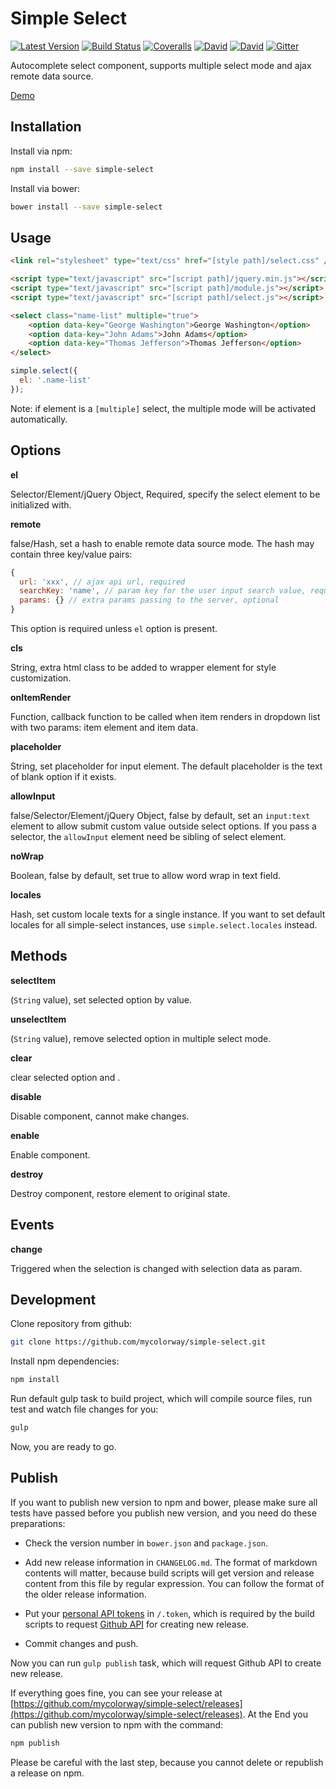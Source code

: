 Simple Select
=============

[![Latest Version](https://img.shields.io/npm/v/simple-select.svg)](https://www.npmjs.com/package/simple-select)
[![Build Status](https://img.shields.io/travis/mycolorway/simple-select.svg)](https://travis-ci.org/mycolorway/simple-select)
[![Coveralls](https://img.shields.io/coveralls/mycolorway/simple-select.svg)](https://coveralls.io/github/mycolorway/simple-select)
[![David](https://img.shields.io/david/mycolorway/simple-select.svg)](https://david-dm.org/mycolorway/simple-select)
[![David](https://img.shields.io/david/dev/mycolorway/simple-select.svg)](https://david-dm.org/mycolorway/simple-select#info=devDependencies)
[![Gitter](https://img.shields.io/gitter/room/nwjs/nw.js.svg)](https://gitter.im/mycolorway/simple-select)


Autocomplete select component, supports multiple select mode and ajax remote data source.

[Demo](http://mycolorway.github.io/simple-select/demo.html)

## Installation

Install via npm:

```bash
npm install --save simple-select
```

Install via bower:

```bash
bower install --save simple-select
```

## Usage

```html
<link rel="stylesheet" type="text/css" href="[style path]/select.css" />

<script type="text/javascript" src="[script path]/jquery.min.js"></script>
<script type="text/javascript" src="[script path]/module.js"></script>
<script type="text/javascript" src="[script path]/select.js"></script>

<select class="name-list" multiple="true">
    <option data-key="George Washington">George Washington</option>
    <option data-key="John Adams">John Adams</option>
    <option data-key="Thomas Jefferson">Thomas Jefferson</option>
</select>
```

```js
simple.select({
  el: '.name-list'
});
```

Note: if element is a `[multiple]` select, the multiple mode will be activated automatically.

## Options

__el__

Selector/Element/jQuery Object, Required, specify the select element to be initialized with.

__remote__

false/Hash, set a hash to enable remote data source mode. The hash may contain three key/value pairs:

```js
{
  url: 'xxx', // ajax api url, required
  searchKey: 'name', // param key for the user input search value, required
  params: {} // extra params passing to the server, optional
}
```

 This option is required unless `el` option is present.

__cls__

String, extra html class to be added to wrapper element for style customization.

__onItemRender__

Function, callback function to be called when item renders in dropdown list with two params: item element and item data.

__placeholder__

String, set placeholder for input element. The default placeholder is the text of blank option if it exists.

__allowInput__

false/Selector/Element/jQuery Object, false by default, set an `input:text` element to allow submit custom value outside select options. If you pass a selector, the `allowInput` element need be sibling of select element.

__noWrap__

Boolean, false by default, set true to allow word wrap in text field.

__locales__

Hash, set custom locale texts for a single instance. If you want to set default locales for all simple-select instances, use `simple.select.locales` instead.


## Methods

__selectItem__

(`String` value), set selected option by value.

__unselectItem__

(`String` value), remove selected option in multiple select mode.

__clear__

clear selected option and .

__disable__

Disable component, cannot make changes.

__enable__

Enable component.

__destroy__

Destroy component, restore element to original state.

## Events

__change__

Triggered when the selection is changed with selection data as param.

## Development

Clone repository from github:

```bash
git clone https://github.com/mycolorway/simple-select.git
```

Install npm dependencies:

```bash
npm install
```

Run default gulp task to build project, which will compile source files, run test and watch file changes for you:

```bash
gulp
```

Now, you are ready to go.

## Publish

If you want to publish new version to npm and bower, please make sure all tests have passed before you publish new version, and you need do these preparations:

* Check the version number in `bower.json` and `package.json`.

* Add new release information in `CHANGELOG.md`. The format of markdown contents will matter, because build scripts will get version and release content from this file by regular expression. You can follow the format of the older release information.

* Put your [personal API tokens](https://github.com/blog/1509-personal-api-tokens) in `/.token`, which is required by the build scripts to request [Github API](https://developer.github.com/v3/) for creating new release.

* Commit changes and push.

Now you can run `gulp publish` task, which will request Github API to create new release.

If everything goes fine, you can see your release at [https://github.com/mycolorway/simple-select/releases](https://github.com/mycolorway/simple-select/releases). At the End you can publish new version to npm with the command:

```bash
npm publish
```

Please be careful with the last step, because you cannot delete or republish a release on npm.
